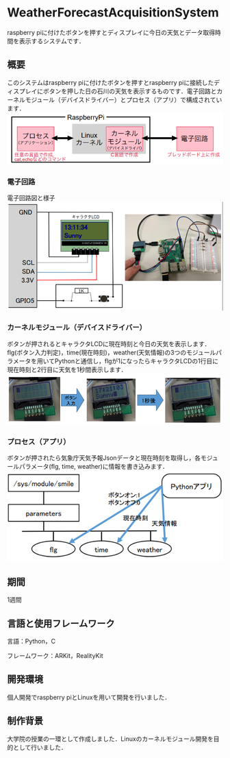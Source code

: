 # WeatherForecastAcquisitionSystem


raspberry piに付けたボタンを押すとディスプレイに今日の天気とデータ取得時間を表示するシステムです．

## 概要

このシステムはraspberry piに付けたボタンを押すとraspberry piに接続したディスプレイにボタンを押した日の石川の天気を表示するものです．電子回路とカーネルモジュール（デバイスドライバー）とプロセス（アプリ）で構成されています．
![エラー](image/configuration.png)

### 電子回路
電子回路図と様子
![エラー](image/electronic_circuit.png)

### カーネルモジュール（デバイスドライバー）
ボタンが押されるとキャラクタLCDに現在時刻と今日の天気を表示します．flg(ボタン入力判定)，time(現在時刻)，weather(天気情報)の3つのモジュールパラメータを用いてPythonと通信し，flgが1になったらキャラクタLCDの1行目に現在時刻と2行目に天気を1秒間表示します．
![エラー](image/device_driver.png)

### プロセス（アプリ）
ボタンが押されたら気象庁天気予報Jsonデータと現在時刻を取得し，各モジュールパラメータ(flg, time, weather)に情報を書き込みます．
![エラー](image/process.png)


## 期間
1週間

## 言語と使用フレームワーク
言語：Python，C

フレームワーク：ARKit，RealityKit

## 開発環境
個人開発でraspberry piとLinuxを用いて開発を行いました．

## 制作背景
大学院の授業の一環として作成しました．Linuxのカーネルモジュール開発を目的として行いました．
